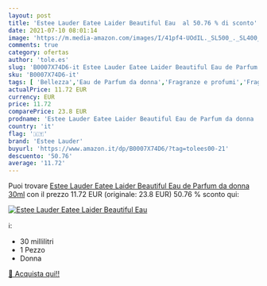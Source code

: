```yaml
---
layout: post
title: 'Estee Lauder Eatee Laider Beautiful Eau  al 50.76 % di sconto'
date: 2021-07-10 08:01:14
image: 'https://m.media-amazon.com/images/I/41pf4-UOdIL._SL500_._SL400_.jpg'
comments: true
category: ofertas
author: 'tole.es'
slug: 'B0007X74D6-it Estee Lauder Eatee Laider Beautiful Eau de Parfum da donna...'
sku: 'B0007X74D6-it'
tags: [ 'Bellezza','Eau de Parfum da donna','Fragranze e profumi','Fragranze e profumi da donna','estee lauder', ]
actualPrice: 11.72 EUR
currency: EUR
price: 11.72
comparePrice: 23.8 EUR
prodname: 'Estee Lauder Eatee Laider Beautiful Eau de Parfum da donna  30ml'
country: 'it'
flag: '🇮🇹'
brand: 'Estee Lauder'
buyurl: 'https://www.amazon.it/dp/B0007X74D6/?tag=tolees00-21'
descuento: '50.76'
average: '11.72'
---
```


Puoi trovare [Estee Lauder Eatee Laider Beautiful Eau de Parfum da donna  30ml](https://www.amazon.it/dp/B0007X74D6/?tag=tolees00-21) con il prezzo 11.72 EUR (originale: 23.8 EUR) 50.76 % sconto qui:

[![Estee Lauder Eatee Laider Beautiful Eau ](https://m.media-amazon.com/images/I/41pf4-UOdIL._SL500_._SL400_.jpg)](https://www.amazon.it/dp/B0007X74D6/?tag=tolees00-21)

ℹ️:

- 30 millilitri
- 1 Pezzo
- Donna

[🛒 Acquista qui!!](https://www.amazon.it/dp/B0007X74D6/?tag=tolees00-21)
